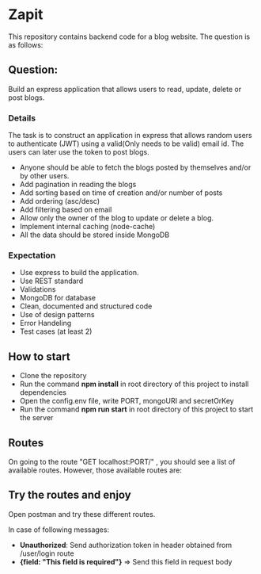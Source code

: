 # Zapit

This repository contains backend code for a blog website. The question is as follows:

## Question:
Build an express application that allows users to read, update, delete or post blogs.

### Details
The task is to construct an application in express that allows random users to authenticate
(JWT) using a valid(Only needs to be valid) email id. The users can later use the token to
post blogs.

- Anyone should be able to fetch the blogs posted by themselves and/or by other
users.
- Add pagination in reading the blogs
- Add sorting based on time of creation and/or number of posts
- Add ordering (asc/desc)
- Add filtering based on email
- Allow only the owner of the blog to update or delete a blog.
- Implement internal caching (node-cache)
- All the data should be stored inside MongoDB

### Expectation
- Use express to build the application.
- Use REST standard
- Validations
- MongoDB for database
- Clean, documented and structured code
- Use of design patterns
- Error Handeling
- Test cases (at least 2)



## How to start 
- Clone the repository
- Run the command **npm install** in root directory of this project to install dependencies
- Open the config.env file, write PORT, mongoURI and secretOrKey 
- Run the command **npm run start** in root directory of this project to start the server

## Routes
On going to the route "GET localhost:PORT/" , you should see a list of available routes.
However, those available routes are:

## Try the routes and enjoy
Open postman and try these different routes.

In case of following messages:
- **Unauthorized**: Send authorization token in header obtained from /user/login route
- **{field: "This field is required"}** => Send this field in request body 
